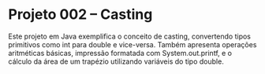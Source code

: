 # Projeto 002 – Casting

Este projeto em Java exemplifica o conceito de casting, convertendo tipos primitivos como int para double e vice-versa. Também apresenta operações aritméticas básicas, impressão formatada com System.out.printf, e o cálculo da área de um trapézio utilizando variáveis do tipo double.
